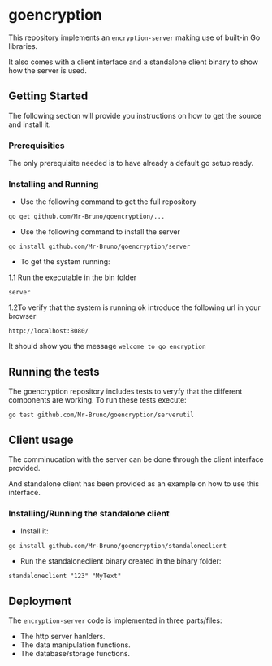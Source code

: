# goencryption

This repository implements an `encryption-server` making use of built-in Go
libraries.

It also comes with a client interface and a standalone client binary to show
how the server is used.


## Getting Started

The following section will provide you instructions on how to get the source and
install it.

### Prerequisities

The only prerequisite needed is to have already a default go setup ready.

### Installing and Running

* Use the following command to get the full repository

```
go get github.com/Mr-Bruno/goencryption/...
```

* Use the following command to install the server

```
go install github.com/Mr-Bruno/goencryption/server
```

* To get the system running:

1.1 Run the executable in the bin folder

```
server
```

1.2To verify that the system is running ok introduce the following url in your browser

```
http://localhost:8080/
```

It should show you the message `welcome to go encryption`


## Running the tests

The goencryption repository includes tests to veryfy that the different components
are working. To run these tests execute:

```
go test github.com/Mr-Bruno/goencryption/serverutil
```

## Client usage

The comminucation with the server can be done through the client interface provided.

And standalone client has been provided as an example on how to use this interface.

### Installing/Running the standalone client

* Install it:
```
go install github.com/Mr-Bruno/goencryption/standaloneclient
```

* Run the standaloneclient binary created in the binary folder:
```
standaloneclient "123" "MyText"
```

## Deployment

The `encryption-server` code is implemented in three parts/files:
- The http server hanlders.
- The data manipulation functions.
- The database/storage functions.
